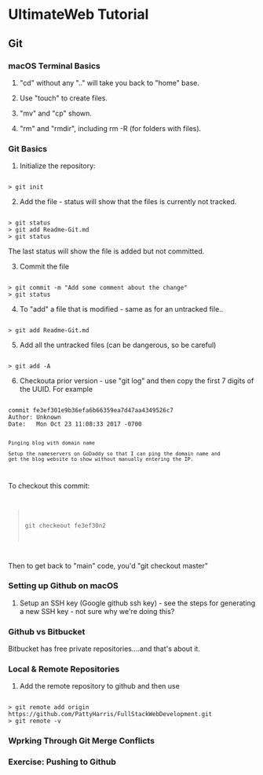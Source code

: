 # UltimateWeb Tutorial

## Git

### macOS Terminal Basics

1. "cd" without any ".." will take you back to "home" base.

2. Use "touch" to create files.

3. "mv" and "cp" shown.

4. "rm" and "rmdir", including rm -R (for folders with files).

### Git Basics

1. Initialize the repository:
<code>
> git init
</code>

2. Add the file - status will show that the files is currently not tracked.
<code>
> git status
> git add Readme-Git.md
> git status
</code>

The last status will show the file is added but not committed.

3. Commit the file
<code>
> git commit -m "Add some comment about the change"
> git status
</code>

4. To "add" a file that is modified - same as for an untracked file..
<code>
> git add Readme-Git.md
</code>

5. Add all the untracked files (can be dangerous, so be careful)
<code>
> git add -A
</code>

6. Checkouta prior version - use "git log" and then copy the first 7 digits of the UUID.
For example
<code>
commit fe3ef301e9b36efa6b66359ea7d47aa4349526c7
Author: Unknown <patriciaharris@hotmail.com>
Date:   Mon Oct 23 11:08:33 2017 -0700

    Pinging blog with domain name
    
    Setup the nameservers on GoDaddy so that I can ping the domain name and 
    get the blog website to show without manually entering the IP.
</code>

To checkout this commit:
<code>
> git checkeout fe3ef30n2
</code>

Then to get back to "main" code, you'd "git checkout master"

### Setting up Github on macOS

1. Setup an SSH key (Google github ssh key) - see the steps for generating a new SSH key -
not sure why we're doing this?

### Github vs Bitbucket

Bitbucket has free private repositories....and that's about it.

### Local & Remote Repositories

1. Add the remote repository to github and then use 
<code>
> git remote add origin https://github.com/PattyHarris/FullStackWebDevelopment.git
> git remote -v
</code>



### Wprking Through Git Merge Conflicts

### Exercise: Pushing to Github

